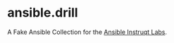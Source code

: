 # ansible.drill

A Fake Ansible Collection for the [Ansible Instruqt Labs](https://github.com/ansible/instruqt).
